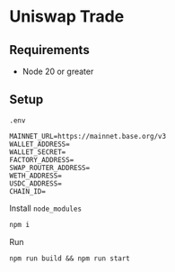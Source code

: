 # Uniswap Trade

## Requirements
- Node 20 or greater

## Setup
`.env`
```
MAINNET_URL=https://mainnet.base.org/v3
WALLET_ADDRESS=
WALLET_SECRET=
FACTORY_ADDRESS=
SWAP_ROUTER_ADDRESS=
WETH_ADDRESS=
USDC_ADDRESS=
CHAIN_ID=
```

Install `node_modules`
```bash
npm i
```

Run
```
npm run build && npm run start
```
